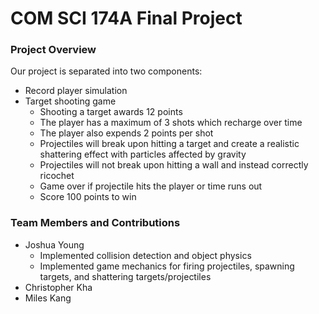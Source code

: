 # COM SCI 174A Final Project

### Project Overview

Our project is separated into two components:
* Record player simulation
* Target shooting game
  * Shooting a target awards 12 points
  * The player has a maximum of 3 shots which recharge over time
  * The player also expends 2 points per shot
  * Projectiles will break upon hitting a target and create a realistic shattering effect with particles affected by gravity
  * Projectiles will not break upon hitting a wall and instead correctly ricochet
  * Game over if projectile hits the player or time runs out
  * Score 100 points to win

### Team Members and Contributions

* Joshua Young
   * Implemented collision detection and object physics
   * Implemented game mechanics for firing projectiles, spawning targets, and shattering targets/projectiles
* Christopher Kha
* Miles Kang
